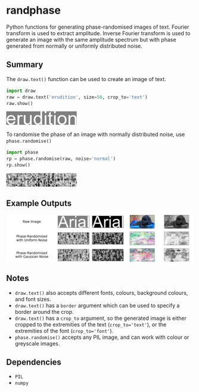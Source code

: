 # randphase
Python functions for generating phase-randomised images of text. Fourier transform is used to extract amplitude. Inverse Fourier transform is used to generate an image with the same amplitude spectrum but with phase generated from normally or uniformly distributed noise.

## Summary

The `draw.text()` function can be used to create an image of text.

```python
import draw
raw = draw.text('erudition', size=50, crop_to='text')
raw.show()
```

![](img/small_img1.png)

To randomise the phase of an image with normally distributed noise, use `phase.randomise()`

```python
import phase
rp = phase.randomise(raw, noise='normal')
rp.show()
```

![](img/small_img1_ph.png)

## Example Outputs

![](img/examples.png)

## Notes

* `draw.text()` also accepts different fonts, colours, background colours, and font sizes.
* `draw.text()` has a `border` argument which can be used to specify a border around the crop.
* `draw.text()` has a `crop_to` argument, so the generated image is either cropped to the extremities of the text (`crop_to='text'`), or the extremities of the font (`crop_to='font'`).
* `phase.randomise()` accepts any PIL image, and can work with colour or greyscale images.

## Dependencies

* `PIL`
* `numpy`
